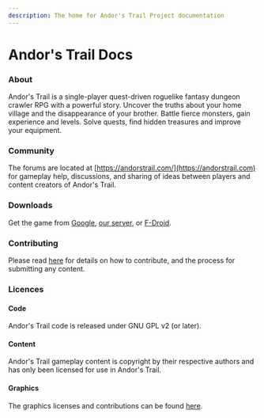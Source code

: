 ```yaml
---
description: The home for Andor's Trail Project documentation
---
```


# Andor's Trail Docs

### About

Andor's Trail is a single-player quest-driven roguelike fantasy dungeon crawler RPG with a powerful story. Uncover the truths about your home village and the disappearance of your brother. Battle fierce monsters, gain experience and levels. Solve quests, find hidden treasures and improve your equipment.

### Community

 The forums are located at [https://andorstrail.com/](https://andorstrail.com) for gameplay help, discussions, and sharing of ideas between players and content creators of Andor's Trail.

### Downloads

 Get the game from [Google](https://play.google.com/store/apps/details?id=com.gpl.rpg.AndorsTrail), [our server](https://andorstrail.com/static/AndorsTrail_v0.7.5.apk), or [F-Droid](https://f-droid.org/packages/com.gpl.rpg.AndorsTrail/).

### Contributing

 Please read [here](https://andorstrail.com/viewtopic.php?f=6&t=4560) for details on how to contribute, and the process for submitting any content.

### Licences

#### Code

Andor's Trail code is released under GNU GPL v2 \(or later\).

#### Content

Andor's Trail gameplay content is copyright by their respective authors and has only been licensed for use in Andor's Trail.

#### Graphics

The graphics licenses and contributions can be found [here](https://github.com/Zukero/andors-trail/blob/master/gfxcontrib.md).

